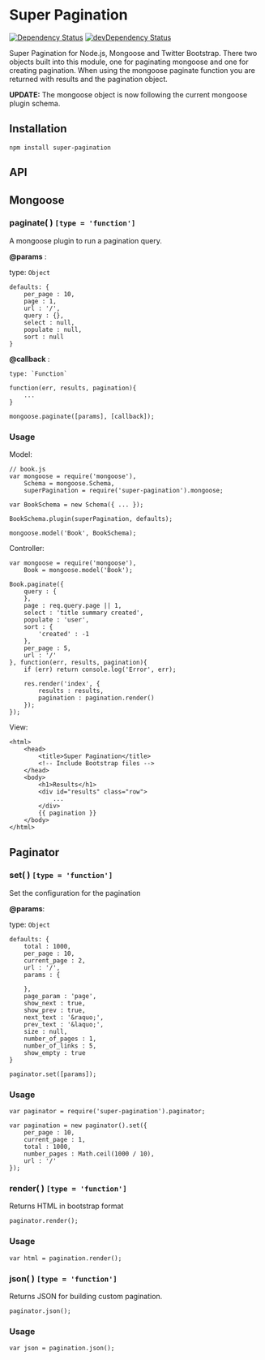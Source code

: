 Super Pagination
================

[![Dependency Status](https://david-dm.org/peterdemartini/super-pagination.svg?theme=shields.io)](https://david-dm.org/peterdemartini/super-pagination)
[![devDependency Status](https://david-dm.org/peterdemartini/super-pagination/dev-status.svg?theme=shields.io)](https://david-dm.org/peterdemartini/super-pagination#info=devDependencies)

Super Pagination for Node.js, Mongoose and Twitter Bootstrap. There two objects built into this module, one for paginating mongoose and one for creating pagination. When using the mongoose paginate function you are returned with results and the pagination object.

**UPDATE:** The mongoose object is now following the current mongoose plugin schema.

## Installation

    npm install super-pagination

## API

## Mongoose

### paginate( ) `[type = 'function']`

A mongoose plugin to run a pagination query.

**@params** :

type: `Object`

````
defaults: {
    per_page : 10,
    page : 1,
    url : '/',
    query : {},
    select : null,
    populate : null,
    sort : null
}
````

**@callback** :

    type: `Function`

````
function(err, results, pagination){
    ...
}
````

````
mongoose.paginate([params], [callback]);
````

### Usage

Model:


    // book.js
    var mongoose = require('mongoose'),
        Schema = mongoose.Schema,
        superPagination = require('super-pagination').mongoose;

    var BookSchema = new Schema({ ... });

    BookSchema.plugin(superPagination, defaults);

    mongoose.model('Book', BookSchema);

Controller:


    var mongoose = require('mongoose'),
        Book = mongoose.model('Book');

    Book.paginate({
        query : {
        },
        page : req.query.page || 1,
        select : 'title summary created',
        populate : 'user',
        sort : {
            'created' : -1
        },
        per_page : 5,
        url : '/'
    }, function(err, results, pagination){
        if (err) return console.log('Error', err);

        res.render('index', {
            results : results,
            pagination : pagination.render()
        });
    });

View:

    <html>
        <head>
            <title>Super Pagination</title>
            <!-- Include Bootstrap files -->
        </head>
        <body>
            <h1>Results</h1>
            <div id="results" class="row">
                ...
            </div>
            {{ pagination }}
        </body>
    </html>


## Paginator

### set( ) `[type = 'function']`

Set the configuration for the pagination

**@params**:

type: `Object`

````
defaults: {
    total : 1000,
    per_page : 10,
    current_page : 2,
    url : '/',
    params : {

    },
    page_param : 'page',
    show_next : true,
    show_prev : true,
    next_text : '&raquo;',
    prev_text : '&laquo;',
    size : null,
    number_of_pages : 1,
    number_of_links : 5,
    show_empty : true
}
````

````
paginator.set([params]);
````

### Usage

    var paginator = require('super-pagination').paginator;

    var pagination = new paginator().set({
        per_page : 10,
        current_page : 1,
        total : 1000,
        number_pages : Math.ceil(1000 / 10),
        url : '/'
    });

### render( ) `[type = 'function']`
Returns HTML in bootstrap format

    paginator.render();

### Usage
    var html = pagination.render();

### json( ) `[type = 'function']`

Returns JSON for building custom pagination.

    paginator.json();

### Usage
    var json = pagination.json();  
